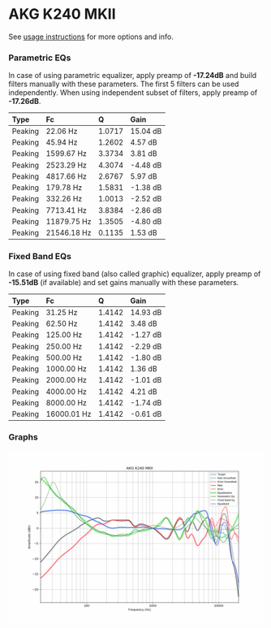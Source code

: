 # AKG K240 MKII
See [usage instructions](https://github.com/jaakkopasanen/AutoEq#usage) for more options and info.

### Parametric EQs
In case of using parametric equalizer, apply preamp of **-17.24dB** and build filters manually
with these parameters. The first 5 filters can be used independently.
When using independent subset of filters, apply preamp of **-17.26dB**.

| Type    | Fc          |      Q | Gain     |
|:--------|:------------|:-------|:---------|
| Peaking | 22.06 Hz    | 1.0717 | 15.04 dB |
| Peaking | 45.94 Hz    | 1.2602 | 4.57 dB  |
| Peaking | 1599.67 Hz  | 3.3734 | 3.81 dB  |
| Peaking | 2523.29 Hz  | 4.3074 | -4.48 dB |
| Peaking | 4817.66 Hz  | 2.6767 | 5.97 dB  |
| Peaking | 179.78 Hz   | 1.5831 | -1.38 dB |
| Peaking | 332.26 Hz   | 1.0013 | -2.52 dB |
| Peaking | 7713.41 Hz  | 3.8384 | -2.86 dB |
| Peaking | 11879.75 Hz | 1.3505 | -4.80 dB |
| Peaking | 21546.18 Hz | 0.1135 | 1.53 dB  |

### Fixed Band EQs
In case of using fixed band (also called graphic) equalizer, apply preamp of **-15.51dB**
(if available) and set gains manually with these parameters.

| Type    | Fc          |      Q | Gain     |
|:--------|:------------|:-------|:---------|
| Peaking | 31.25 Hz    | 1.4142 | 14.93 dB |
| Peaking | 62.50 Hz    | 1.4142 | 3.48 dB  |
| Peaking | 125.00 Hz   | 1.4142 | -1.27 dB |
| Peaking | 250.00 Hz   | 1.4142 | -2.29 dB |
| Peaking | 500.00 Hz   | 1.4142 | -1.80 dB |
| Peaking | 1000.00 Hz  | 1.4142 | 1.36 dB  |
| Peaking | 2000.00 Hz  | 1.4142 | -1.01 dB |
| Peaking | 4000.00 Hz  | 1.4142 | 4.21 dB  |
| Peaking | 8000.00 Hz  | 1.4142 | -1.74 dB |
| Peaking | 16000.01 Hz | 1.4142 | -0.61 dB |

### Graphs
![](./AKG%20K240%20MKII.png)